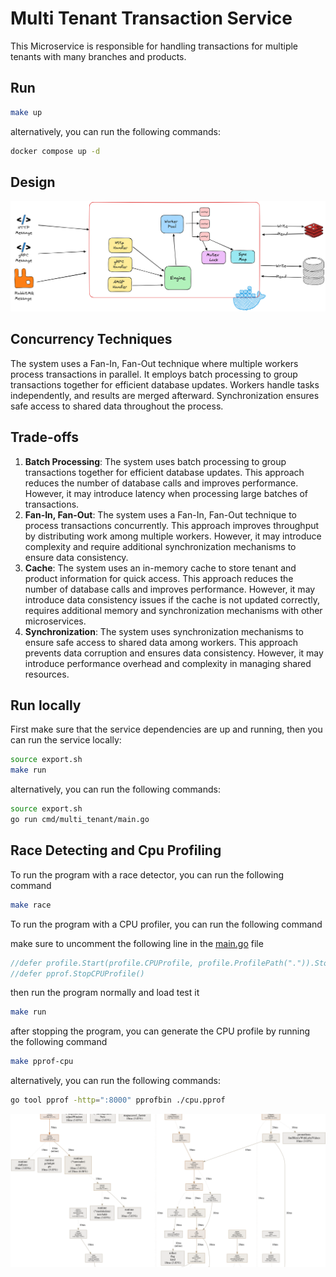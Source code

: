 # Multi Tenant Transaction Service

This Microservice is responsible for handling transactions for multiple tenants with many branches and products.

## Run

```bash
make up
```
alternatively, you can run the following commands:

```bash
docker compose up -d
```

## Design

![design](./docs/design.excalidraw.png)



## Concurrency Techniques
The system uses a Fan-In, Fan-Out technique where multiple workers process transactions in parallel. It employs batch processing to group transactions together for efficient database updates. Workers handle tasks independently, and results are merged afterward. Synchronization ensures safe access to shared data throughout the process.

## Trade-offs
1. **Batch Processing**: The system uses batch processing to group transactions together for efficient database updates. This approach reduces the number of database calls and improves performance. However, it may introduce latency when processing large batches of transactions.
2. **Fan-In, Fan-Out**: The system uses a Fan-In, Fan-Out technique to process transactions concurrently. This approach improves throughput by distributing work among multiple workers. However, it may introduce complexity and require additional synchronization mechanisms to ensure data consistency.
3. **Cache**: The system uses an in-memory cache to store tenant and product information for quick access. This approach reduces the number of database calls and improves performance. However, it may introduce data consistency issues if the cache is not updated correctly, requires additional memory and synchronization mechanisms with other microservices.
4. **Synchronization**: The system uses synchronization mechanisms to ensure safe access to shared data among workers. This approach prevents data corruption and ensures data consistency. However, it may introduce performance overhead and complexity in managing shared resources.


## Run locally

First make sure that the service dependencies are up and running, then you can run the service locally:

```bash
source export.sh
make run
```
alternatively, you can run the following commands:

```bash
source export.sh
go run cmd/multi_tenant/main.go
```

## Race Detecting and Cpu Profiling

To run the program with a race detector, you can run the following command

```bash
make race
```

To run the program with a CPU profiler, you can run the following command

make sure to uncomment the following line in the [main.go](./cmd/multi_tenant/main.go) file

```go  
//defer profile.Start(profile.CPUProfile, profile.ProfilePath(".")).Stop()
//defer pprof.StopCPUProfile()
```

then run the program normally and load test it
```bash
make run
```
after stopping the program, you can generate the CPU profile by running the following command

```bash
make pprof-cpu
```

alternatively, you can run the following commands:

```bash
go tool pprof -http=":8000" pprofbin ./cpu.pprof
```

![profiling](./docs/pprof.png)